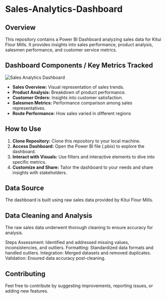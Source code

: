 # Sales-Analytics-Dashboard

## Overview
This repository contains a Power BI Dashboard analyzing sales data for Kitui Flour Mills. It provides insights into sales performance, product analysis, salesmen performance, and customer service metrics.

## Dashboard Components / Key Metrics Tracked
![Sales Analytics Dashboard](Sales_Analytics_Dashboard.gif)

- **Sales Overview:** Visual representation of sales trends.
- **Product Analysis:** Breakdown of product performance.
-  **Customer Orders:** Insights into customer satisfaction.
- **Salesmen Metrics:** Performance comparison among sales representatives.
- **Route Performance:** How sales varied in different regions

## How to Use
1. **Clone Repository:** Clone this repository to your local machine.
2. **Access Dashboard:** Open the Power BI file (.pbix) to explore the dashboard.
3. **Interact with Visuals:** Use filters and interactive elements to dive into specific metrics.
4. **Customize and Share:** Tailor the dashboard to your needs and share insights with stakeholders.

## Data Source
The dashboard is built using raw sales data provided by Kitui Flour Mills.

## Data Cleaning and Analysis
The raw sales data underwent thorough cleaning to ensure accuracy for analysis.

Steps
Assessment: Identified and addressed missing values, inconsistencies, and outliers.
Formatting: Standardized data formats and handled outliers.
Integration: Merged datasets and removed duplicates.
Validation: Ensured data accuracy post-cleaning.

## Contributing
Feel free to contribute by suggesting improvements, reporting issues, or adding new features.

